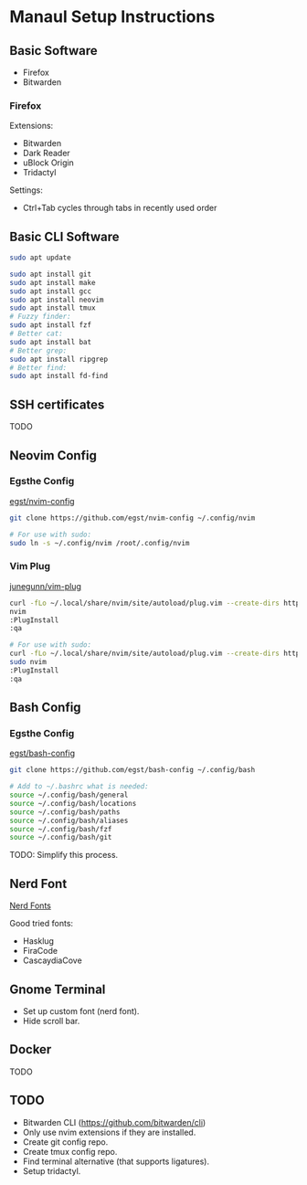 # Manaul Setup Instructions

## Basic Software

* Firefox
* Bitwarden

### Firefox

Extensions:
* Bitwarden
* Dark Reader
* uBlock Origin
* Tridactyl

Settings:
* Ctrl+Tab cycles through tabs in recently used order

## Basic CLI Software

```bash
sudo apt update

sudo apt install git
sudo apt install make
sudo apt install gcc
sudo apt install neovim
sudo apt install tmux
# Fuzzy finder:
sudo apt install fzf
# Better cat:
sudo apt install bat
# Better grep:
sudo apt install ripgrep
# Better find:
sudo apt install fd-find
```

## SSH certificates

TODO

## Neovim Config

### Egsthe Config

[egst/nvim-config](https://github.com/egst/nvim-config)

```bash
git clone https://github.com/egst/nvim-config ~/.config/nvim

# For use with sudo:
sudo ln -s ~/.config/nvim /root/.config/nvim
```

### Vim Plug

[junegunn/vim-plug](https://github.com/junegunn/vim-plug)

```bash
curl -fLo ~/.local/share/nvim/site/autoload/plug.vim --create-dirs https://raw.githubusercontent.com/junegunn/vim-plug/master/plug.vim
nvim
:PlugInstall
:qa

# For use with sudo:
curl -fLo ~/.local/share/nvim/site/autoload/plug.vim --create-dirs https://raw.githubusercontent.com/junegunn/vim-plug/master/plug.vim
sudo nvim
:PlugInstall
:qa
```

## Bash Config

### Egsthe Config

[egst/bash-config](https://github.com/egst/bash-config)

```bash
git clone https://github.com/egst/bash-config ~/.config/bash
```

```bash
# Add to ~/.bashrc what is needed:
source ~/.config/bash/general
source ~/.config/bash/locations
source ~/.config/bash/paths
source ~/.config/bash/aliases
source ~/.config/bash/fzf
source ~/.config/bash/git
```

TODO: Simplify this process.

## Nerd Font

[Nerd Fonts](https://www.nerdfonts.com/font-downloads)

Good tried fonts:
* Hasklug
* FiraCode
* CascaydiaCove

## Gnome Terminal

* Set up custom font (nerd font).
* Hide scroll bar.

## Docker

TODO

## TODO

* Bitwarden CLI (https://github.com/bitwarden/cli)
* Only use nvim extensions if they are installed.
* Create git config repo.
* Create tmux config repo.
* Find terminal alternative (that supports ligatures).
* Setup tridactyl.
